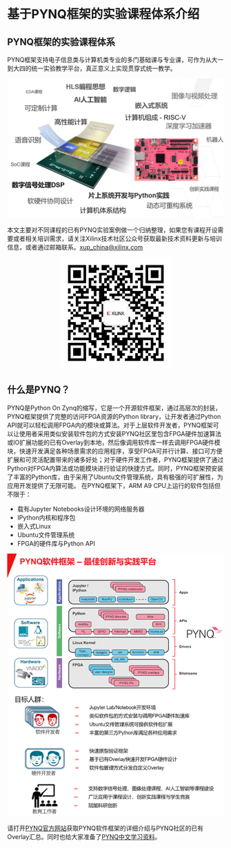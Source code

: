 # 基于PYNQ框架的实验课程体系介绍

## PYNQ框架的实验课程体系
PYNQ框架支持电子信息类与计算机类专业的多门基础课与专业课，可作为从大一到大四的统一实验教学平台，真正意义上实现贯穿式统一教学。
<p align="center">
<img src ="images/PynqCourses.PNG">
</p>
<p align = "center">
</p>

本文主要对不同课程的已有PYNQ实验案例做一个归纳整理，如果您有课程开设需要或者相关培训需求，请关注Xilinx技术社区公众号获取最新技术资料更新与培训信息，或者通过邮箱联系。xup_china@xilinx.com
<p align="center">
<img src ="images/qrcode_Xilinx_Small.jpg">
</p>
<p align = "center">
</p>

## 什么是PYNQ？

PYNQ是Python On Zynq的缩写，它是一个开源软件框架，通过高层次的封装，PYNQ框架提供了完整的访问FPGA资源的Python library，让开发者通过Python API就可以轻松调用FPGA内的模块或算法。对于上层软件开发者，PYNQ框架可以让使用者采用类似安装软件包的方式安装PYNQ社区里包含FPGA硬件加速算法或IO扩展功能的已有Overlay到本地，然后像调用软件库一样去调用FPGA硬件模块，快速开发满足各种场景需求的应用程序，享受FPGA可并行计算、接口可方便扩展和可灵活配置带来的诸多好处；对于硬件开发工作者，PYNQ框架提供了通过Python对FPGA内算法或功能模块进行验证的快捷方式。同时，PYNQ框架预安装了丰富的Python库，由于采用了Ubuntu文件管理系统，具有极强的可扩展性，为应用开发提供了无限可能。
在PYNQ框架下，ARM A9 CPU上运行的软件包括但不限于：

- 载有Jupyter Notebooks设计环境的网络服务器
- IPython内核和程序包
- 嵌入式Linux
- Ubuntu文件管理系统
- FPGA的硬件库与Python API

<p align="center">
<img src ="images/PYNQ.PNG">
</p>
<p align = "center">
</p>


请打开[PYNQ官方网站](www.pynq.io)获取PYNQ软件框架的详细介绍与PYNQ社区的已有Overlay汇总。同时也给大家准备了[PYNQ中文学习资料](https://pynqdocs.gitbook.io/pynq-tutorial/)。
